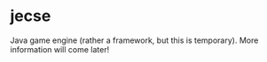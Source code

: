 # jecse
Java game engine (rather a framework, but this is temporary).
More information will come later!
